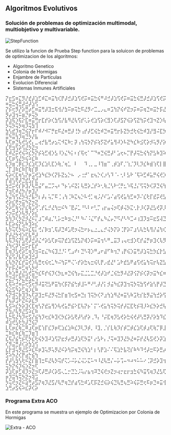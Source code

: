 ## Algoritmos Evolutivos
### Solución de problemas de optimización multimodal, multiobjetivo y multivariable.

![StepFunction](https://user-images.githubusercontent.com/92269511/235036896-a5e4cef1-0320-4f76-a1cc-4f6ffa0c0021.png)

Se utilizo la funcion de Prueba Step function para la soluicon de problemas de optimizacion de los algoritmos:
- Algoritmo Genetico
- Colonia de Hormigas
- Enjambre de Partículas
- Evolucion Diferencial
- Sistemas Inmunes Artificiales

⡝⣖⣫⠶⣍⡻⡜⣞⡼⣱⣋⠾⣍⠶⣭⢳⢎⡟⡼⣚⡼⣱⢫⢞⡭⠶⣭⣓⢮⠛⠼⣚⡼⣱⢫⢞⡭⠶⣭⣓⢮⣛⡼⣚⡼⣱⢫⢞⡭⠶⣭⣓⢮⣛⡼⣚⡼⣱⢫
⡝⡮⢖⡻⡜⡵⣛⡴⣋⠶⣭⢛⡼⣹⣒⢯⢺⡜⣳⠭⡶⢭⣓⠯⣜⡻⠔⣉⣀⡠⣄⠶⣩⢳⡝⢮⠞⣝⡲⡭⠶⡭⢶⣙⠶⣭⡓⡯⣜⡻⡴⣹⢲⠭⣶⡙⡶⢭⡳
⡽⣱⢯⡱⢯⡕⣏⠶⣭⢛⡖⣏⡞⡵⢎⣳⢫⡜⣧⠻⣜⢧⢫⡞⢅⡥⢞⣱⢫⡵⢎⣻⡱⢏⡼⣫⡝⢮⡵⢫⣝⢳⡭⢞⣹⠲⣝⡱⢧⡳⢭⡳⢭⡳⢶⡹⢭⣳⢹
⣳⢣⣞⡹⢶⣙⢮⡝⡖⠏⠾⠜⠺⠍⡛⣖⠯⣜⠶⣛⡼⢘⡳⢠⡞⡼⣋⢮⣓⠾⣙⠶⣭⢛⡖⡧⣝⡳⣚⢗⢮⣓⠾⣹⡜⣻⠬⣏⡳⣭⠳⣭⢳⡹⢶⣙⡳⡜⣧
⢧⢏⡶⣙⢧⢞⣣⢞⡄⣀⢴⡚⣧⢛⡴⣢⢍⠺⣍⠷⡂⡽⢠⢳⢭⡳⡝⡮⢵⡫⣝⠞⣥⢻⠼⡱⠧⣝⠳⣎⠷⣪⢏⡵⡺⢥⡻⡜⡵⣎⢟⣲⢫⡵⢫⣜⡳⣝⡲
⣏⠾⣜⡭⢞⢮⠵⣎⡳⡝⡮⢵⣋⢾⡱⣣⠸⡱⣌⠳⡅⠆⡎⢯⢖⠁⠉⠙⠶⣙⢮⣛⡼⠃⣡⢖⠦⡉⡟⡼⢭⣓⢮⢳⡝⣣⠷⣹⠵⣎⢏⡶⢫⣜⡳⢮⠵⣎⠷
⣎⡹⣶⢉⡿⣎⡹⣎⣱⢏⡹⣎⣱⢇⣏⡱⢷⡈⢶⣁⠀⠇⠀⠀⠹⢀⡀⣀⠸⢹⣶⠉⢀⡾⣱⠏⡈⢱⡈⡹⢇⡹⣎⠷⣾⢱⢏⡇⣿⣈⡏⣸⠷⣎⠷⡏⢷⡎⡿
⢮⡵⢎⣏⢶⢣⡝⡶⣩⢞⣱⠳⣎⡳⢎⡝⡧⣝⣢⡑⠦⠀⡠⢐⡚⠁⣖⢦⡑⢎⡰⢣⠹⠈⠄⢂⠇⣣⠗⠈⢯⠵⣋⠾⣥⡛⢮⢞⡱⡞⣼⢣⢟⡼⣙⣞⣣⡝⣞
⣳⣚⡭⢞⡎⡷⣹⡜⢧⣛⣬⠋⣤⣉⡩⢤⠆⠙⡦⢡⠮⣝⡅⢧⣛⡵⣈⡞⠵⢂⢷⣈⢣⠗⢊⡛⣂⠱⢯⣘⡌⢫⢭⡳⢎⡽⣙⢮⢳⡝⣲⢏⠾⣜⡳⡜⡶⣹⡜
⡳⣬⢳⢫⣜⡳⢵⡚⣧⠝⡆⡼⡄⢥⡉⠯⢈⢠⢳⢈⠷⣍⢦⡑⠧⢚⡁⢶⡨⡜⠎⣡⠌⣴⢫⢞⣥⢳⣋⠶⡹⠌⣎⢗⡏⣞⡭⢞⣣⢞⡵⣎⢟⡲⣭⠳⣝⡲⣝
⡳⡵⣋⢷⢪⡝⣎⢷⣩⢞⢁⡞⣅⡚⣜⢳⣒⠮⠳⠈⣟⡬⣁⠘⠣⠇⠖⢃⡉⢠⡖⣤⢬⡲⢏⡾⢬⡳⣍⢂⡗⡸⢎⡽⣜⣣⢞⡽⡸⢞⡲⡭⣞⡱⢧⡻⡜⡵⣎
⣳⢳⡹⢎⡳⣝⡺⣜⠮⡍⣰⢉⠾⣴⡈⢃⡥⣒⠷⣲⢌⡘⠃⠳⠌⠨⣌⠋⡞⣄⠳⣌⡤⡙⠫⡜⠣⠳⣉⠴⢰⣹⡹⣲⠭⣖⣫⢼⣙⠧⣏⡵⢮⡝⣣⠷⣹⠵⣎
⢧⡳⢭⢏⡳⢮⠵⣎⢯⡅⢚⡌⡷⣲⢁⢯⡼⣙⠾⣡⢟⡲⢬⣓⠖⡦⣄⣐⣀⣄⡚⢬⡳⡝⡵⢈⡟⡵⠍⣰⢣⢧⣓⢧⢻⡜⣬⢳⢎⡟⡼⣜⡳⢺⡱⢏⣧⢛⡼
⢧⢯⡹⢮⡝⣣⢟⡼⣚⡼⣌⠚⡵⣣⢏⡶⢭⡝⣞⣱⢫⣝⣣⡝⢾⡱⡭⠶⣭⢲⠣⠛⣀⣭⡹⢠⢤⢖⣺⡱⢏⡞⣬⡛⡶⣹⢎⢧⡻⣜⢳⢎⡽⢣⣛⡭⡖⣏⡞
⣏⢶⡹⣣⢞⡵⣋⢶⡹⣲⠭⣖⣌⠳⢮⣹⣘⡘⠅⢋⣠⠞⠆⣙⠣⢽⡱⠛⣠⠖⣼⠋⠷⢲⡙⢠⡟⢮⡱⣭⢛⡼⣱⢭⣓⡳⣎⡗⣣⡝⣮⢫⡜⣧⢏⡶⣹⣚⡼
⣎⢧⡳⡝⣎⡞⣭⢞⡱⢧⣛⢖⢮⢖⣁⠳⠬⢳⡭⠛⢌⠡⡞⡵⣓⢦⣒⢮⢇⡟⡠⣞⣜⠃⣡⠗⣞⣣⠟⣴⢫⢞⣥⢳⢭⡖⢧⣝⣣⡝⡖⡯⣜⠶⣋⢶⢣⡳⢞
⣎⠷⣱⣛⡼⣜⣣⢞⣭⠳⣎⠯⡞⢮⡹⢎⡳⣆⠶⣙⢮⢳⡤⣍⣈⣁⣉⡘⢞⡼⣱⠞⣈⢮⣓⡻⠼⣜⡽⢪⡝⡮⢎⡽⡲⣭⠳⣎⠶⡭⣝⡺⢥⡻⣍⣞⣣⣝⢫
⣎⢯⠵⣚⠶⡭⢖⣫⢖⡻⠼⣭⢝⣣⠟⣭⢳⢎⡯⡝⣮⢓⡾⣸⠥⠛⠜⢃⡼⡜⡅⡺⣬⠳⣎⡽⣹⢲⢭⡳⢭⣳⢫⠞⣵⢣⡟⡼⣙⢮⣕⣫⠳⡵⣋⢶⡱⣎⠷
⢮⡝⣺⢍⡷⣹⡹⢦⢏⡽⣹⣒⠯⣜⡻⢬⣓⡏⣶⢹⢖⣫⠶⣙⡆⢹⢭⡳⢎⠝⣰⢳⣱⠻⣜⠶⣭⢣⠷⣩⢗⡎⣗⡻⣬⢳⣚⡵⢫⡞⢦⡽⣩⠗⣝⠮⡵⣎⡻
⢧⣫⠵⣎⡳⡵⣹⢎⣏⢶⢣⡝⣞⣥⢻⡱⢧⢞⣥⡛⣮⠕⣏⢧⡝⡦⠁⡍⠡⢞⣥⢳⢭⡳⢭⡞⡼⣍⣏⢗⡮⢽⡸⠵⣎⡳⡵⣚⢧⡝⣳⡜⢧⡻⣜⣫⠵⣎⠷
⢧⣓⢯⣜⢳⡹⢖⣫⡜⣮⢳⡹⢖⣎⠷⣹⢎⡳⣎⡵⣣⢟⡼⢣⡞⡵⢀⠹⡄⠘⡬⣏⢶⡹⣣⢞⡵⣓⢮⢞⡼⢣⣛⡽⡜⡵⣳⠹⣎⠾⣱⢞⣣⢗⡳⡼⣙⢮⡝
⣇⢏⡶⣎⢷⣉⠿⣰⢏⡶⣏⢱⡏⣎⡹⡶⢏⣱⣎⣱⠷⣎⡹⢇⡹⡾⡀⠸⣹⡀⡈⡎⣇⢷⡹⡎⡾⣉⡾⣎⣱⢏⡾⣰⢏⢷⡉⡿⣸⣉⠷⣎⠷⣎⢷⣉⡹⣶⢹
⣎⢯⡜⣮⢓⡮⢏⡳⣎⢗⢮⡳⣹⠼⣱⢫⡝⣖⡺⡴⣛⡼⣱⢏⡳⣭⠃⡔⣣⠗⡄⡘⢭⠶⣹⡹⣜⡳⣜⠶⡭⡞⣜⢧⣫⢞⡱⡽⣱⢎⡻⣬⣛⡼⢎⡵⣳⣱⢫
⣎⡗⣺⢥⡻⣜⣫⠵⣎⠯⡶⣹⢥⡻⢥⡻⣜⠮⡵⢳⡭⢶⣙⢮⢳⣱⠃⡆⢣⡟⣱⠌⠌⢯⣱⡓⣧⢝⡎⠷⠳⠹⢚⡼⣒⠯⡵⣛⡴⣫⠵⡳⣜⢎⡟⣴⡓⣮⢳
⡞⡼⢣⣳⢣⢗⠮⣝⡎⣷⢹⣒⠯⣜⢧⡳⢭⡞⢍⡡⠬⡥⣌⢬⡡⣍⠥⠲⠸⣜⢧⣛⡌⠤⡥⢩⠤⠲⠴⠲⠥⠥⠔⢈⡽⣚⡵⣹⢲⢭⡳⡝⢮⡹⢮⡱⣝⡲⢏
⡽⣱⢏⡶⣋⢾⡹⡲⣝⡲⢏⡼⣛⡼⢎⡵⣫⢄⣁⡒⣙⣑⡨⢥⡔⣦⢲⠽⣙⢮⢞⡲⣝⡲⢴⡒⣖⡖⣲⣓⢮⠳⣭⢫⢶⡹⣜⣣⢏⡶⡹⣭⢳⢭⡳⣝⡲⢽⣩
⡳⢭⢞⡲⣝⠮⣵⢛⡴⣫⡝⢶⡹⣜⣫⡜⢧⡛⢶⣙⡞⣴⢫⣓⠾⣡⢏⡯⣝⣚⢮⡵⢮⣙⢧⣛⢦⣛⠵⢮⡭⣛⢖⠯⡶⣙⠶⣭⢺⣱⢛⡴⣫⢮⠵⣎⡽⢎⡵

### Programa Extra ACO
En este programa se muestra un ejemplo de Optimizacion por Colonia de Hormigas

![Extra - ACO](https://user-images.githubusercontent.com/92269511/235329591-63610996-076b-401f-9f8f-03c457aca95c.png)
